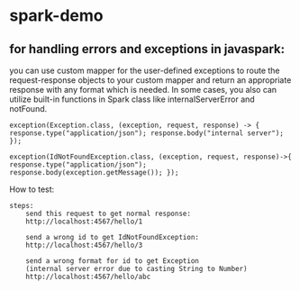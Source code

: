 # spark-demo
## for handling errors and exceptions in javaspark:
 you can use custom mapper for the user-defined exceptions to route the request-response objects to your custom mapper and return an appropriate response with any format which is needed. In some cases, you also can utilize built-in functions in Spark class like internalServerError and notFound.
 
 `exception(Exception.class, (exception, request,
                                                response) -> {
              response.type("application/json");
              response.body("internal server");
          });`
  
  `exception(IdNotFoundException.class, (exception, request, response)->{
              response.type("application/json");
              response.body(exception.getMessage());
          });`


How to test:

    steps:
        send this request to get normal response:
        http://localhost:4567/hello/1
        
        send a wrong id to get IdNotFoundException:
        http://localhost:4567/hello/3
        
        send a wrong format for id to get Exception
        (internal server error due to casting String to Number)
        http://localhost:4567/hello/abc
